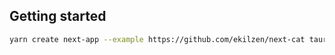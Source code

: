 ## Getting started

```bash
yarn create next-app --example https://github.com/ekilzen/next-cat tauri-app
```
